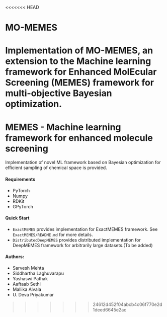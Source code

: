 <<<<<<< HEAD
# MO-MEMES
Implementation of MO-MEMES, an extension to the Machine learning framework for Enhanced MolEcular Screening (MEMES) framework for multi-objective Bayesian optimization.
=======
# MEMES - Machine learning framework for enhanced molecule screening

Implementation of novel ML framework based on Bayesian optimization for efficient sampling of chemical space is provided.

#### Requirements
  - PyTorch
  - Numpy
  - RDKit
  - GPyTorch

#### Quick Start
   - `ExactMEMES` provides implementation for ExactMEMES framework. See `ExactMEMES/README.md` for more details.
   - `DistributedDeepMEMES` provides distributed implementation for DeepMEMES framework for arbitrarily large datasets.(To be added)
#### Authors:
  - Sarvesh Mehta
  - Siddhartha Laghuvarapu
  - Yashaswi Pathak
  - Aaftaab Sethi
  - Mallika Alvala
  - U. Deva Priyakumar
>>>>>>> 24612d452f04abcb4c06f770e2d1deed6645e2ac
